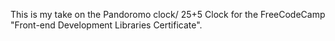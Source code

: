 This is my take on the Pandoromo clock/ 25+5 Clock for the FreeCodeCamp "Front-end Development Libraries Certificate".
